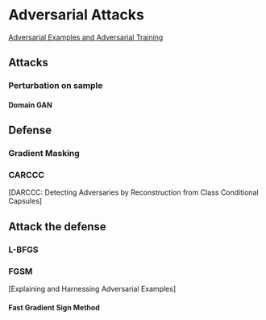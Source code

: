# Adversarial Attacks
[Adversarial Examples and Adversarial Training](http://www.iangoodfellow.com/slides/2017-05-30-Stanford-cs213n.pdf)
## Attacks
### Perturbation on sample
#### Domain GAN

## Defense
### Gradient Masking
### CARCCC
[DARCCC: Detecting Adversaries by Reconstruction from Class Conditional Capsules]
## Attack the defense
### L-BFGS
### FGSM
[Explaining and Harnessing Adversarial Examples]
#### Fast Gradient Sign Method

